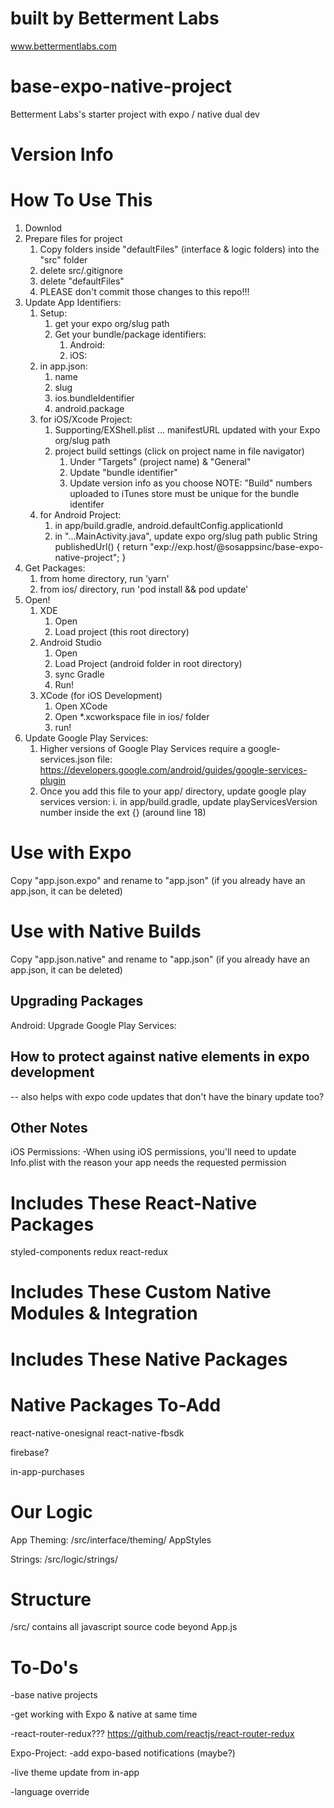 # built by Betterment Labs
www.bettermentlabs.com

# base-expo-native-project
Betterment Labs's starter project with expo / native dual dev

# Version Info

# How To Use This
1. Downlod
2. Prepare files for project
    1. Copy folders inside "defaultFiles" (interface & logic folders) into the "src" folder
    2. delete src/.gitignore
    3. delete "defaultFiles"
    4. PLEASE don't commit those changes to this repo!!!
3. Update App Identifiers:
    1. Setup:
        1. get your expo org/slug path
        2. Get your bundle/package identifiers:
            1. Android:
            2. iOS:
    2. in app.json:
        1. name
        2. slug
        3. ios.bundleIdentifier
        4. android.package
    3. for iOS/Xcode Project:
        1. Supporting/EXShell.plist ... manifestURL updated with your Expo org/slug path
        2. project build settings (click on project name in file navigator)
            1. Under "Targets" (project name) & "General"
            2. Update "bundle identifier"
            3. Update version info as you choose
                NOTE: "Build" numbers uploaded to iTunes store must be unique for the bundle identifer
    4. for Android Project:
        1. in app/build.gradle, android.defaultConfig.applicationId
        2. in "...MainActivity.java", update expo org/slug path
            public String publishedUrl() { return "exp://exp.host/@sosappsinc/base-expo-native-project"; }
4. Get Packages:
    1. from home directory, run 'yarn'
    2. from ios/ directory, run 'pod install && pod update'
5. Open!
    1. XDE
        1. Open
        2. Load project (this root directory)
    2. Android Studio
        1. Open
        2. Load Project (android folder in root directory)
        3. sync Gradle
        4. Run!
    3. XCode (for iOS Development)
        1. Open XCode
        2. Open *.xcworkspace file in ios/ folder
        3. run!
6. Update Google Play Services:
    1. Higher versions of Google Play Services require a google-services.json file:
        https://developers.google.com/android/guides/google-services-plugin
    2. Once you add this file to your app/ directory, update google play services version:
        i. in app/build.gradle, update playServicesVersion number inside the ext {} (around line 18)

# Use with Expo
Copy "app.json.expo" and rename to "app.json" (if you already have an app.json, it can be deleted)

# Use with Native Builds
Copy "app.json.native" and rename to "app.json" (if you already have an app.json, it can be deleted)

## Upgrading Packages
Android:
    Upgrade Google Play Services:

## How to protect against native elements in expo development
-- also helps with expo code updates that don't have the binary update too?

## Other Notes
iOS Permissions:
-When using iOS permissions, you'll need to update Info.plist with the reason your app needs the requested permission

# Includes These React-Native Packages
styled-components
redux
react-redux

# Includes These Custom Native Modules & Integration

# Includes These Native Packages

# Native Packages To-Add
react-native-onesignal
react-native-fbsdk

firebase?

in-app-purchases



# Our Logic
App Theming:
    /src/interface/theming/
    AppStyles

Strings:
    /src/logic/strings/

# Structure
/src/
contains all javascript source code beyond App.js

# To-Do's
-base native projects

-get working with Expo & native at same time

-react-router-redux???
https://github.com/reactjs/react-router-redux


Expo-Project:
-add expo-based notifications (maybe?)

-live theme update from in-app 

-language override